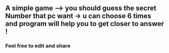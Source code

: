 ## A simple game --> you should guess the secret Number that pc want -> u can choose 6 times and program will help you to get closer to answer !
### Feel free to edit and share
